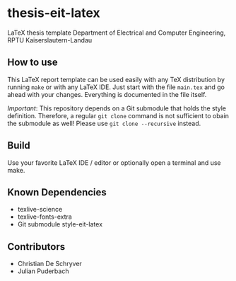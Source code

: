 thesis-eit-latex
===

LaTeX thesis template Department of Electrical and Computer Engineering, RPTU Kaiserslautern-Landau

## How to use
This LaTeX report template can be used easily with any TeX distribution by running ```make``` or with any LaTeX IDE. Just start with the file ```main.tex``` and go ahead with your changes. Everything is documented in the file itself.

*Important*: This repository depends on a Git submodule that holds the style definition. Therefore, a regular ```git clone``` command is not sufficient to obain the submodule as well! Please use ```git clone --recursive``` instead.


## Build
Use your favorite LaTeX IDE / editor or optionally open a terminal and use make.


## Known Dependencies
* texlive-science
* texlive-fonts-extra
* Git submodule style-eit-latex


## Contributors
* Christian De Schryver
* Julian Puderbach
